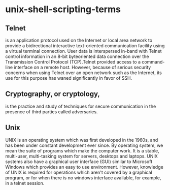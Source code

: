 # unix-shell-scripting-terms
## Telnet 
is an application protocol used on the Internet or local area network to provide a bidirectional interactive text-oriented communication facility using a virtual terminal connection. User data is interspersed in-band with Telnet control information in an 8-bit byteoriented data connection over the Transmission Control Protocol (TCP).Telnet provided access to a command-line interface on a remote host. However, because of serious security concerns when using Telnet over an open network such as the Internet, its use for this purpose has waned significantly in favor of SSH.
## Cryptography, or cryptology,
is the practice and study of techniques for secure communication in the presence of third parties called adversaries.
## Unix
UNIX is an operating system which was first developed in the 1960s, and has been under constant development ever since. By operating system, we mean the suite of programs which make the computer work. It is a stable, multi-user, multi-tasking system for servers, desktops and laptops.
UNIX systems also have a graphical user interface (GUI) similar to Microsoft Windows which provides an easy to use environment. However, knowledge of UNIX is required for operations which aren't covered by a graphical program, or for when there is no windows interface available, for example, in a telnet session.
